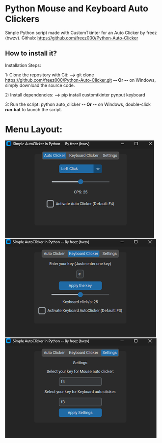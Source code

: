 # Python Mouse and Keyboard Auto Clickers
Simple Python script made with CustomTkinter for an Auto Clicker by freez (bwzv).
Github: https://github.com/freez000/Python-Auto-Clicker


## How to install it? ##
Installation Steps:

1: Clone the repository with Git: **-->** git clone https://github.com/freez000/Python-Auto-Clicker.git **-- Or --** on Windows, simply download the source code.

2: Install dependencies: **-->** pip install customtkinter pynput keyboard

3: Run the script: python auto_clicker **-- Or --** on Windows, double-click **run.bat** to launch the script.

# Menu Layout:

![](img/AutoClick1.png)
![](img/AutoClick2.png)
![](img/AutoClick3.png)

